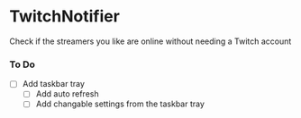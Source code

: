 # TwitchNotifier
Check if the streamers you like are online without needing a Twitch account 

### To Do

- [ ] Add taskbar tray
  - [ ] Add auto refresh
  - [ ] Add changable settings from the taskbar tray
